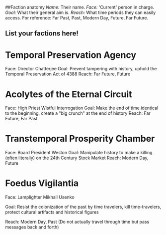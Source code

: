 ##Faction anatomy
*Name:* Their name.
*Face:* 'Current' person in charge.
*Goal:* What their general aim is.
*Reach:* What time periods they can easily access. For reference: Far Past, Past, Modern Day, Future, Far Future.

## List your factions here!

# Temporal Preservation Agency
Face: Director Chatterjee
Goal: Prevent tampering with history, uphold the Temporal Preservation Act of 4388
Reach: Far Future, Future

# Acolytes of the Eternal Circuit
Face: High Priest Wistful Interrogation 
Goal: Make the end of time identical to the beginning, create a "big crunch" at the end of history
Reach: Far Future, Far Past

# Transtemporal Prosperity Chamber
Face: Board President Weston
Goal: Manipulate history to make a killing (often literally) on the 24th Century Stock Market
Reach: Modern Day, Future

# Foedus Vigilantia

Face: Lamplighter Mikhail Usenko

Goal: Resist the colonization of the past by time travelers, kill time-travelers, protect cultural artifacts and historical figures

Reach: Modern Day, Past (Do not actually travel through time but pass messages back and forth)
